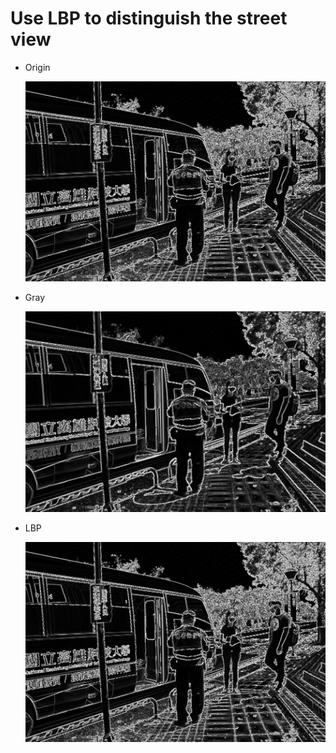 #  Use LBP to distinguish the street view


- Origin  </p>
![image](https://github.com/luke861117/IMGW/blob/master/HW2/Sobel/sobel.jpg)



- Gray </p>
![image](https://github.com/luke861117/IMGW/blob/master/HW2/Sobel/sobelwithblur.jpg)



- LBP  </p>
![image](https://github.com/luke861117/IMGW/blob/master/HW2/Sobel/sobel.jpg)
